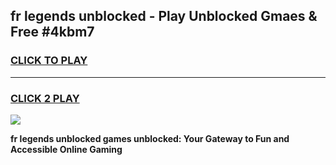 
## fr legends unblocked - Play Unblocked Gmaes & Free #4kbm7
<h3>
<a href="https://news.freeplayer.one?title=fr_legends_unblocked&ref=24F">CLICK TO PLAY</a></h3>
<hr>

<h3>
<a href="https://news.freeplayer.one?title=fr_legends_unblocked&ref=24F">CLICK 2 PLAY</a>
  
</h3>

<a href="https://news.freeplayer.one?title=fr_legends_unblocked&ref=24F/"><img src="https://clearcache.store/games.png"></a>


**fr legends unblocked games unblocked: Your Gateway to Fun and Accessible Online Gaming**
